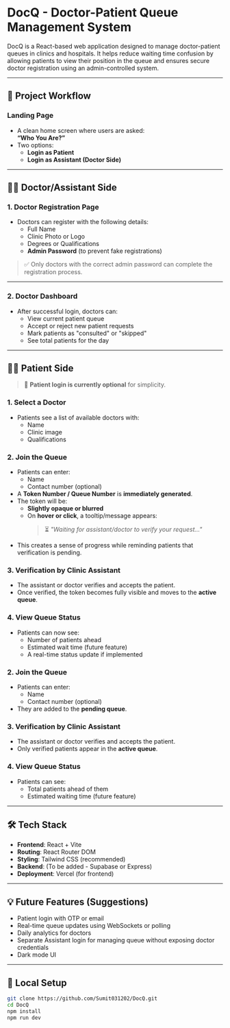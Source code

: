 # DocQ - Doctor-Patient Queue Management System

DocQ is a React-based web application designed to manage doctor-patient queues in clinics and hospitals. It helps reduce waiting time confusion by allowing patients to view their position in the queue and ensures secure doctor registration using an admin-controlled system.

---

## 🧠 Project Workflow

### Landing Page
- A clean home screen where users are asked:  
  **“Who You Are?”**
- Two options:
  - **Login as Patient**
  - **Login as Assistant (Doctor Side)**

---

## 👨‍⚕️ Doctor/Assistant Side

### 1. Doctor Registration Page
- Doctors can register with the following details:
  - Full Name
  - Clinic Photo or Logo
  - Degrees or Qualifications
  - **Admin Password** (to prevent fake registrations)

> ✅ Only doctors with the correct admin password can complete the registration process.

---

### 2. Doctor Dashboard
- After successful login, doctors can:
  - View current patient queue
  - Accept or reject new patient requests
  - Mark patients as "consulted" or "skipped"
  - See total patients for the day

---

## 🧑‍💼 Patient Side

> 🔐 **Patient login is currently optional** for simplicity.

### 1. Select a Doctor
- Patients see a list of available doctors with:
  - Name
  - Clinic image
  - Qualifications

### 2. Join the Queue
- Patients can enter:
  - Name
  - Contact number (optional)
- A **Token Number / Queue Number** is **immediately generated**.
- The token will be:
  - **Slightly opaque or blurred**
  - On **hover or click**, a tooltip/message appears:
    > ⏳ *"Waiting for assistant/doctor to verify your request..."*
- This creates a sense of progress while reminding patients that verification is pending.

### 3. Verification by Clinic Assistant
- The assistant or doctor verifies and accepts the patient.
- Once verified, the token becomes fully visible and moves to the **active queue**.

### 4. View Queue Status
- Patients can now see:
  - Number of patients ahead
  - Estimated wait time (future feature)
  - A real-time status update if implemented


### 2. Join the Queue
- Patients can enter:
  - Name
  - Contact number (optional)
- They are added to the **pending queue**.

### 3. Verification by Clinic Assistant
- The assistant or doctor verifies and accepts the patient.
- Only verified patients appear in the **active queue**.

### 4. View Queue Status
- Patients can see:
  - Total patients ahead of them
  - Estimated waiting time (future feature)

---

## 🛠️ Tech Stack

- **Frontend**: React + Vite
- **Routing**: React Router DOM
- **Styling**: Tailwind CSS (recommended)
- **Backend**: (To be added - Supabase or Express)
- **Deployment**: Vercel (for frontend)

---

## 💡 Future Features (Suggestions)

- Patient login with OTP or email
- Real-time queue updates using WebSockets or polling
- Daily analytics for doctors
- Separate Assistant login for managing queue without exposing doctor credentials
- Dark mode UI

---

## 🧪 Local Setup

```bash
git clone https://github.com/Sumit031202/DocQ.git
cd DocQ
npm install
npm run dev

